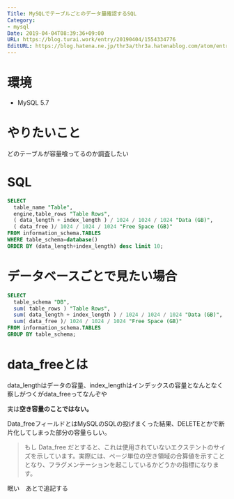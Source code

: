```yaml
---
Title: MySQLでテーブルごとのデータ量確認するSQL
Category:
- mysql
Date: 2019-04-04T08:39:36+09:00
URL: https://blog.turai.work/entry/20190404/1554334776
EditURL: https://blog.hatena.ne.jp/thr3a/thr3a.hatenablog.com/atom/entry/17680117127007912099
---
```


# 環境

- MySQL 5.7

# やりたいこと

どのテーブルが容量喰ってるのか調査したい

# SQL

```sql
SELECT 
  table_name "Table",
  engine,table_rows "Table Rows", 
  ( data_length + index_length ) / 1024 / 1024 / 1024 "Data (GB)",  
  ( data_free )/ 1024 / 1024 / 1024 "Free Space (GB)" 
FROM information_schema.TABLES 
WHERE table_schema=database() 
ORDER BY (data_length+index_length) desc limit 10;
```

# データベースごとで見たい場合

```sql
SELECT 
  table_schema "DB", 
  sum( table_rows ) "Table Rows",
  sum( data_length + index_length ) / 1024 / 1024 / 1024 "Data (GB)", 
  sum( data_free )/ 1024 / 1024 / 1024 "Free Space (GB)" 
FROM information_schema.TABLES 
GROUP BY table_schema;
```

# data_freeとは

data_lengthはデータの容量、index_lengthはインデックスの容量となんとなく察しがつくがdata_freeってなんぞや

実は**空き容量のことではない。**

Data_freeフィールドとはMySQLのSQLの投げまくった結果、DELETEとかで断片化してしまった部分の容量らしい。

> もし Data_free だとすると、これは使用されていないエクステントのサイズを示しています。実際には、ページ単位の空き領域の合算値を示すこととなり、フラグメンテーションを起こしているかどうかの指標になります。

眠い　あとで追記する
